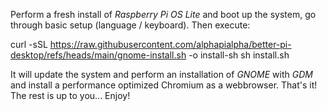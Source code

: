 Perform a fresh install of _Raspberry Pi OS Lite_ and boot up the system, go through basic setup (language / keyboard). Then execute:

curl -sSL https://raw.githubusercontent.com/alphapialpha/better-pi-desktop/refs/heads/main/gnome-install.sh -o install-sh
sh install.sh

It will update the system and perform an installation of _GNOME_ with _GDM_ and install a performance optimized Chromium as a webbrowser. That's it! The rest is up to you...
Enjoy!
